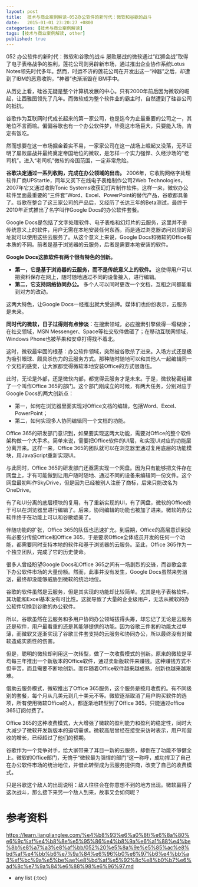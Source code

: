 ```yaml
---
layout: post
title:  技术与商业案例解读-052办公软件的新时代：微软和谷歌的战斗
date:   2015-01-01 23:20:27 +0800
categories: [技术与商业案例解读]
tags: [技术与商业案例解读, other]
published: true
---
```




052 办公软件的新时代：微软和谷歌的战斗
屡败屡战的微软通过“红狮会战”取得了电子表格战争的胜利，莲花公司则另辟新市场，通过推出企业协作系统Lotus Notes领先时代多年。然而，时运不济的莲花公司在开发出这一“神器”之后，却遭到了IBM的恶意收购，“神器”也渐渐毁在IBM手中。

从历史上看，硅谷无疑是整个计算机发展的中心。只有2000年前后因为微软的崛起，让西雅图领先了几年。而微软成为整个软件业的霸主时，自然遭到了硅谷公司的抵抗。

谷歌作为互联网时代成长起来的第一家公司，也是迄今为止最重要的公司之一，其地位不言而喻。偏偏谷歌也有一个办公软件梦，毕竟这市场巨大，只要能入场，肯定有饭吃。

然而想要在这一市场掘金着实不易，一家家公司在这一战场上崛起又没落，无不证明了屡败屡战并最终奠定帝国地位的微软，是怎样一个实力强悍、久经沙场的“老司机”。进入“老司机”微软的帝国范围，一定非常危险。

**谷歌决定通过一系列收购，完成在办公领域的出击。** 2006年，它收购网络字处理软件厂商UPStartle，同年又买下在线电子表格制作公司2Web Technologies，2007年它又通过收购Tonic Systems收获幻灯片制作软件。这样一来，微软办公软件里面最重要的“三件套”Word、Excel、PowerPoint的替代产品，谷歌都具备了。谷歌在整合了这三家公司的产品后，又经历了长达三年的Beta测试，最终于2010年正式推出了名字叫作Google Docs的办公软件套餐。

Google Docs是包括了文字处理软件、电子表格和幻灯片的云服务，这里并不是传统意义上的软件，用户无需在本地安装任何东西，而是通过浏览器访问对应的网址就可以使用这些云服务了。从这个意义上来说，Google Docs和微软的Office有本质的不同。前者是基于浏览器的云服务，后者是需要本地安装的软件。

**Google Docs这款软件有两个很有特色的创新。**

* **第一，它是基于浏览器的云服务，而不是传统意义上的软件。** 这使得用户可以把资料保存在网上，随时随地通过不同的设备接入，进行编辑。
* **第二，它支持网络协同办公。** 多个人可以同时更改一个文档，互相之间都能看到对方的改动。

这两大特色，让Google Docs一经推出就大受追捧。媒体们也纷纷表示，云服务是未来。

**同时代的微软，日子过得则有点惨淡**：在搜索领域，必应搜索引擎做得一塌糊涂；在社交领域，MSN Messenger、Space等社交软件做砸了；在移动互联网领域，Windows Phone也被苹果和安卓打得找不着北。

这时，微软最牢固的根基：办公软件领域，突然被谷歌杀了进来。入场方式还是极为吸引眼球、颇具杀伤力的云服务方式。那种随时随地可以和其他人一起编辑同一个文档的感觉，让大家都觉得微软本地安装Office的方式很落伍。

此时，无论是外部，还是微软内部，都觉得云服务才是未来。于是，微软秘密组建了一个叫作Office 365的部门。这个部门刚成立的时候，有两大任务，分别对应于Google Docs的两大创新点：

* 第一，如何在浏览器里面实现对Office文档的编辑，包括Word、Excel、PowerPoint；
* 第二，如何实现多人协同编辑同一个文档的功能。

Office 365的研发部门意识到，如果要实现这两大功能，需要对Office的整个软件架构做一个大手术。简单来说，需要把Office软件的UI层，和实现UI对应的功能层分离开来。这样一来，Office 365的团队就可以在浏览器里通过复用底层的功能模块，用JavaScript重新实现UI。

与此同时，Office 365的研发部门还亟需实现一个网盘。因为只有能够把文件存在网盘上，才有可能做到让用户随时随地、通过不同的设备来编辑同一份文件。这个网盘最初叫作SkyDrive，但是因为已经被别人注册了商标，后来只能改名为OneDrive。

有了和UI分离的底层模块的复用，有了重新实现的UI，有了网盘，微软的Office终于可以在浏览器里进行编辑了。后来，协同编辑的功能也被加了进来。微软的办公软件终于在功能上可以和谷歌媲美了。

伴随功能的扩张，Office 365的队伍也迅速扩充。到后期，Office的高层意识到没有必要分传统Office和Office 365，于是要求Office全体成员开发的任何一个功能，都需要同时支持本地的软件和基于浏览器的云服务。至此，Office 365作为一个独立团队，完成了它的历史使命。

很多人曾经盼望Google Docs和Office 365之间有一场剧烈的交锋，而谷歌会拿下办公软件市场的大量份额。然而，此事并没有发生，Google Docs虽然来势汹汹，最终却没能够威胁到微软的统治地位。

谷歌的软件虽然是云服务，但是其实现的功能却比较简单。尤其是电子表格软件，其功能和Excel基本没有可比性。这就导致了大量的企业级用户，无法从微软的办公软件切换到谷歌的办公软件。

所以，谷歌虽然在云服务和多用户协同办公领域拔得头筹，却忘记了无论是云服务还是软件，用户最看重的还是其能够提供的功能。因为谷歌三件套的功能太过单薄，而微软又逐渐实现了谷歌三件套支持的云服务和协同办公，所以最终没有对微软造成实质性的伤害。

但是，聪明的微软却利用这一次转型，做了一次收费模式的创新。原来的微软是平均每三年推出一个新版本的Office软件，通过卖新版软件来赚钱。这种赚钱方式不但辛苦，而且需要不断地创新。而伴随着Office软件越来越成熟，创新也越来越艰难。

借助云服务模式，微软推出了Office 365服务，这个服务是按月收费的。有不同级别的套餐，每个月从几美元到几十美元不等。微软逐渐取消了用户购买软件的选项，所有使用微软Office的人，都逐渐地转型到了Office 365，只能通过office 365订阅付费了。

Office 365的这种收费模式，大大增强了微软的盈利能力和盈利的稳定性，同时大大减少了微软开发新版本的迫切需求。微软高层曾经在接受采访时表示，用户和营收的增长，已经超过了他们的预期。

谷歌作为一个竞争对手，给大家带来了耳目一新的云服务，却倒在了功能不够健全上。微软的Office部门，无愧于“微软最为强悍的部门”这一称呼，成功捍卫了自己在办公软件市场的统治地位，并借此转型成为云服务提供商，改变了自己的收费模式。

只是谷歌这个敌人的出现说明：敌人往往会在你意想不到的地方出现。微软赢得了这次战斗，那么接下来另一个敌人到来，故事又会如何呢？




# 参考资料

https://learn.lianglianglee.com/%e4%b8%93%e6%a0%8f/%e6%8a%80%e6%9c%af%e4%b8%8e%e5%95%86%e4%b8%9a%e6%a1%88%e4%be%8b%e8%a7%a3%e8%af%bb/052%20%e5%8a%9e%e5%85%ac%e8%bd%af%e4%bb%b6%e7%9a%84%e6%96%b0%e6%97%b6%e4%bb%a3%ef%bc%9a%e5%be%ae%e8%bd%af%e5%92%8c%e8%b0%b7%e6%ad%8c%e7%9a%84%e6%88%98%e6%96%97.md

* any list
{:toc}
